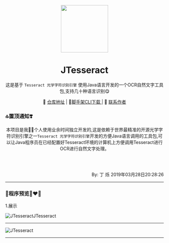 <p align="center">
    <a href="https://github.com/JDode/"><img src="https://i.loli.net/2019/03/28/5c9cbc8198068.png" width="150"/></a>
    <h1 align="center">JTesseract</h1>
</p>
<p align="center">这是基于 <code>Tesseract 光学字符识别引擎</code>  使用Java语言开发的一个OCR自然文字工具包,支持几十种语言识别😋</p>

<p align="center">
    🤩 <a href="https://github.com/JDode/JTesseract" target="_blank">仓库地址</a> | 
    🍻<a href="https://github.com/JDode/JTesseract" target="_blank">脚手架CLI下载 </a> | 
    👷 <a href="https://wpa.qq.com/msgrd?v=3&uin=2420498526&site=qq&menu=yes" target="_blank">联系作者</a> 
</p>

### 🔝置顶通知❣️

<p align="center">
 本项目是我👩‍💻个人使用业余时间独立开发的,这是依赖于世界最精准的开源光学字符识别引擎之一<code>Tesseract 光学字符识别引擎</code>开发的方便Java语言调用的工具包,可以让Java程序员在已经配置好Tesseract环境的计算机上方便调用Tesseract进行OCR进行自然文字处理。
</p>
</br>
</br>
<p align="right">By: 丁 烁
                    2019年03月28日20:28:26</p> 

----------


### 🤩程序预览👨‍❤️‍👨

 1.展示
 
 ![JTesseractJTesseract](https://ws2.sinaimg.cn/large/006tKfTcly1g1isgwutr1j31c00u0u0z.jpg)
 


----------


![JTesseract](https://ws3.sinaimg.cn/large/006tKfTcly1g1isbtifmjj31i60lan1q.jpg)

----------




